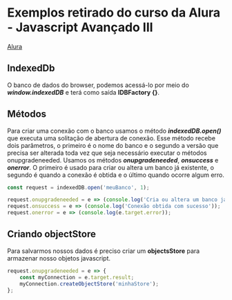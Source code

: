 # Exemplos retirado do curso da Alura - Javascript Avançado III 

[Alura](https://www.alura.com.br)

## IndexedDb

O banco de dados do browser, podemos acessá-lo por meio do **_window.indexedDB_** e terá como saída **IDBFactory {}**.

## Métodos

Para criar uma conexão com o banco usamos o método **_indexedDB.open()_** que executa uma solitação de abertura de conexão. Esse método recebe dois parâmetros, o primeiro é o nome do banco e o segundo a versão que precisa ser alterada toda vez que seja necessário executar o métodos onupgradeneeded. Usamos os métodos **_onupgradeneeded_**, **_onsuccess_** e **_onerror_**. O primeiro é usado para criar ou altera um banco já existente, o segundo é quando a conexão é obtida e o último quando ocorre algum erro.

```javascript
const request = indexedDB.open('meuBanco', 1);

request.onupgradeneeded = e => (console.log('Cria ou altera um banco já existente'));
request.onsuccess = e => (console.log('Conexão obtida com sucesso'));
request.onerror = e => (console.log(e.target.error));
```

## Criando objectStore

Para salvarmos nossos dados é preciso criar um **objectsStore** para armazenar nosso objetos javascript.

```javascript
request.onupgradeneeded = e => {
    const myConnection = e.target.result;
    myConnection.createObjectStore('minhaStore');
};
```